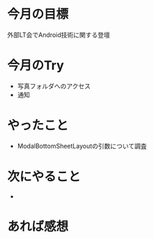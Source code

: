 # 今月の目標
外部LT会でAndroid技術に関する登壇
# 今月のTry
* 写真フォルダへのアクセス
* 通知
# やったこと
* ModalBottomSheetLayoutの引数について調査
# 次にやること
* 
# あれば感想
